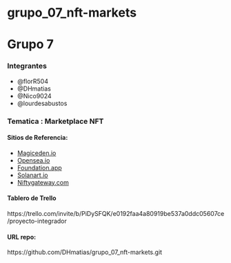 # grupo_07_nft-markets

<h1>Grupo 7</h1>
<h3>Integrantes</h3>
<ul>
  <li>@florR504</li>
  <li>@DHmatias</li>
  <li>@Nico9024</li>
  <li>@lourdesabustos</li>
</ul>

<h3>Tematica : Marketplace NFT</h3>

<h4>Sitios de Referencia:</h4>
<ul>
  <li><a href="https://magiceden.io/" target="_blank">Magiceden.io</a></li>
  <li><a href="https://opensea.io/" target="_blank">Opensea.io</a></li>
  <li><a href="https://foundation.app/" target="_blank">Foundation.app</a></li>
  <li><a href="https://solanart.io/" target="_blank">Solanart.io</a></li>
  <li><a href="https://Niftygateway.com" target="_blank">Niftygateway.com</a></li>
  
</ul>

<h4> Tablero de Trello </h4>
https://trello.com/invite/b/PiDySFQK/e0192faa4a80919be537a0ddc05607ce/proyecto-integrador

<h4> URL repo: </h4>
https://github.com/DHmatias/grupo_07_nft-markets.git

